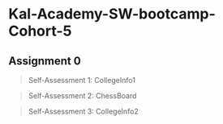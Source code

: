 # Kal-Academy-SW-bootcamp-Cohort-5
## Assignment 0
> Self-Assessment 1: CollegeInfo1

> Self-Assessment 2: ChessBoard

> Self-Assessment 3: CollegeInfo2

